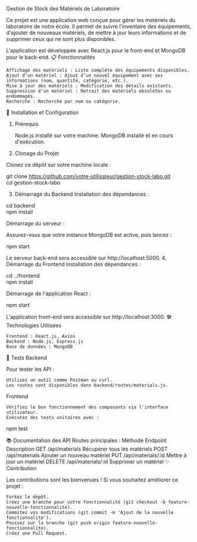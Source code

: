 Gestion de Stock des Matériels de Laboratoire

Ce projet est une application web conçue pour gérer les matériels du laboratoire de notre école. Il permet de suivre l'inventaire des équipements, d'ajouter de nouveaux matériels, de mettre à jour leurs informations et de supprimer ceux qui ne sont plus disponibles.

L'application est développée avec React.js pour le front-end et MongoDB pour le back-end.
📋 Fonctionnalités

    Affichage des matériels : Liste complète des équipements disponibles.
    Ajout d'un matériel : Ajout d’un nouvel équipement avec ses informations (nom, quantité, catégorie, etc.).
    Mise à jour des matériels : Modification des détails existants.
    Suppression d'un matériel : Retrait des matériels obsolètes ou endommagés.
    Recherche : Recherche par nom ou catégorie.

🚀 Installation et Configuration
1. Prérequis

    Node.js installé sur votre machine.
    MongoDB installé et en cours d'exécution.

2. Clonage du Projet

Clonez ce dépôt sur votre machine locale :

git clone https://github.com/votre-utilisateur/gestion-stock-labo.git  
cd gestion-stock-labo  

3. Démarrage du Backend
Installation des dépendances :

cd backend  
npm install  

Démarrage du serveur :

Assurez-vous que votre instance MongoDB est active, puis lancez :

npm start  

Le serveur back-end sera accessible sur http://localhost:5000.
4. Démarrage du Frontend
Installation des dépendances :

cd ../frontend  
npm install  

Démarrage de l'application React :

npm start  

L'application front-end sera accessible sur http://localhost:3000.
🛠️ Technologies Utilisées

    Frontend : React.js, Axios
    Backend : Node.js, Express.js
    Base de données : MongoDB

🧪 Tests
Backend

Pour tester les API :

    Utilisez un outil comme Postman ou curl.
    Les routes sont disponibles dans backend/routes/materials.js.

Frontend

    Vérifiez le bon fonctionnement des composants via l'interface utilisateur.
    Exécutez des tests unitaires avec :

npm test  

📚 Documentation des API
Routes principales :
Méthode	Endpoint	Description
GET	/api/materials	Récupérer tous les matériels
POST	/api/materials	Ajouter un nouveau matériel
PUT	/api/materials/:id	Mettre à jour un matériel
DELETE	/api/materials/:id	Supprimer un matériel
✨ Contribution

Les contributions sont les bienvenues ! Si vous souhaitez améliorer ce projet :

    Forkez le dépôt.
    Créez une branche pour votre fonctionnalité (git checkout -b feature-nouvelle-fonctionnalite).
    Commitez vos modifications (git commit -m 'Ajout de la nouvelle fonctionnalité').
    Poussez sur la branche (git push origin feature-nouvelle-fonctionnalite).
    Créez une Pull Request.
